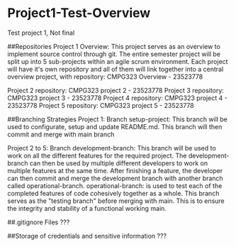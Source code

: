 # Project1-Test-Overview
Test project 1, Not final

##Repositories
Project 1 Overview: This project serves as an overview to implement source control through git.
The entire semester project will be split up into 5 sub-projects within an agile scrum environment.
Each project will have it's own repository and all of them will link together into a central overview project,
with repository: CMPG323 Overview - 23523778

Project 2 repository: CMPG323 project 2 - 23523778
Project 3 repository: CMPG323 project 3 - 23523778
Project 4 repository: CMPG323 project 4 - 23523778
Project 5 repository: CMPG323 project 5 - 23523778

##Branching Strategies
Project 1: Branch setup-project: This branch will be used to configurate, setup and update README.md.
This branch will then commit and merge with main branch

Project 2 to 5: Branch development-branch: This branch will be used to work on all the different features for the required project.
The development-branch can then be used by multiple different developers to work on multiple features at the same time.
After finishing a feature, the developer can then commit and merge the development branch with another branch called operational-branch.
operational-branch: is used to test each of the completed features of code cohesively together as a whole. This branch serves as the "testing branch"
before merging with main. This is to ensure the integrity and stability of a functional working main.

##.gitignore Files
???

##Storage of credentials and sensitive information
???
